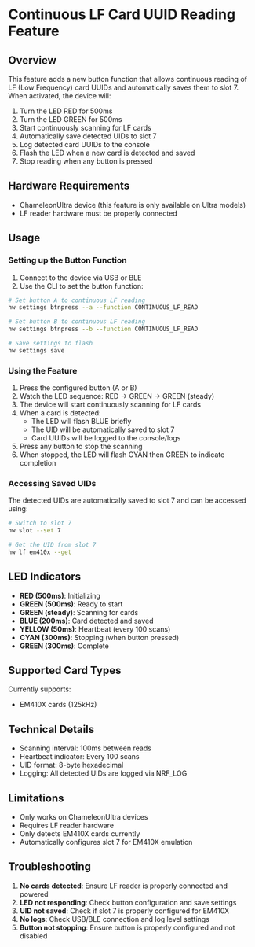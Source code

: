 # Continuous LF Card UUID Reading Feature

## Overview

This feature adds a new button function that allows continuous reading of LF (Low Frequency) card UUIDs and automatically saves them to slot 7. When activated, the device will:

1. Turn the LED RED for 500ms
2. Turn the LED GREEN for 500ms
3. Start continuously scanning for LF cards
4. Automatically save detected UIDs to slot 7
5. Log detected card UUIDs to the console
6. Flash the LED when a new card is detected and saved
7. Stop reading when any button is pressed

## Hardware Requirements

- ChameleonUltra device (this feature is only available on Ultra models)
- LF reader hardware must be properly connected

## Usage

### Setting up the Button Function

1. Connect to the device via USB or BLE
2. Use the CLI to set the button function:

```bash
# Set button A to continuous LF reading
hw settings btnpress --a --function CONTINUOUS_LF_READ

# Set button B to continuous LF reading
hw settings btnpress --b --function CONTINUOUS_LF_READ

# Save settings to flash
hw settings save
```

### Using the Feature

1. Press the configured button (A or B)
2. Watch the LED sequence: RED → GREEN → GREEN (steady)
3. The device will start continuously scanning for LF cards
4. When a card is detected:
   - The LED will flash BLUE briefly
   - The UID will be automatically saved to slot 7
   - Card UUIDs will be logged to the console/logs
5. Press any button to stop the scanning
6. When stopped, the LED will flash CYAN then GREEN to indicate completion

### Accessing Saved UIDs

The detected UIDs are automatically saved to slot 7 and can be accessed using:

```bash
# Switch to slot 7
hw slot --set 7

# Get the UID from slot 7
hw lf em410x --get
```

## LED Indicators

- **RED (500ms)**: Initializing
- **GREEN (500ms)**: Ready to start
- **GREEN (steady)**: Scanning for cards
- **BLUE (200ms)**: Card detected and saved
- **YELLOW (50ms)**: Heartbeat (every 100 scans)
- **CYAN (300ms)**: Stopping (when button pressed)
- **GREEN (300ms)**: Complete

## Supported Card Types

Currently supports:
- EM410X cards (125kHz)

## Technical Details

- Scanning interval: 100ms between reads
- Heartbeat indicator: Every 100 scans
- UID format: 8-byte hexadecimal
- Logging: All detected UIDs are logged via NRF_LOG

## Limitations

- Only works on ChameleonUltra devices
- Requires LF reader hardware
- Only detects EM410X cards currently
- Automatically configures slot 7 for EM410X emulation

## Troubleshooting

1. **No cards detected**: Ensure LF reader is properly connected and powered
2. **LED not responding**: Check button configuration and save settings
3. **UID not saved**: Check if slot 7 is properly configured for EM410X
4. **No logs**: Check USB/BLE connection and log level settings
5. **Button not stopping**: Ensure button is properly configured and not disabled

